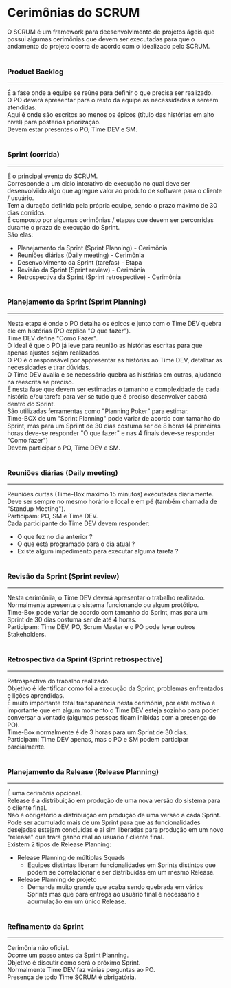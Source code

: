 # Cerimônias do SCRUM
O SCRUM é um framework para deesenvolvimento de projetos ágeis que possui algumas cerimônias que devem ser executadas para que o andamento do projeto ocorra de acordo com o idealizado pelo SCRUM.
<br /><br />

### Product Backlog
----
É a fase onde a equipe se reúne para definir o que precisa ser realizado. <br />
O PO deverá apresentar para o resto da equipe as necessidades a sereem atendidas. <br />
Aqui é onde são escritos ao menos os épicos (título das histórias em alto nível) para posterios priorização. <br />
Devem estar presentes o PO, Time DEV e SM.
<br /><br />

### Sprint (corrida)
----
É o principal evento do SCRUM. <br />
Corresponde a um ciclo interativo de execução no qual deve ser desenvolviido algo que agregue valor ao produto de software para o cliente / usuário. <br />
Tem a duração definida pela própria equipe, sendo o prazo máximo de 30 dias corridos. <br />
É composto por algumas cerimônias / etapas que devem ser percorridas durante o prazo de execução do Sprint. <br />
São elas: <br />
- Planejamento da Sprint (Sprint Planning) - Cerimônia
- Reuniões diárias (Daily meeting) - Cerimônia
- Desenvolvimento da Sprint (tarefas) - Etapa
- Revisão da Sprint (Sprint review) - Cerimônia
- Retrospectiva da Sprint (Sprint retrospective) - Cerimônia
<br /><br />

### Planejamento da Sprint (Sprint Planning)
----
Nesta etapa é onde o PO detalha os épicos e junto com o Time DEV quebra ele em histórias (PO explica "O que fazer"). <br />
Time DEV define "Como Fazer". <br />
O ideal é que o PO já leve para reunião as histórias escritas para que apenas ajustes sejam realizados. <br />
O PO é o responsável por appresentar as histórias ao Time DEV, detalhar as necessidades e tirar dúvidas. <br />
O Time DEV avalia e se necessário quebra as histórias em outras, ajudando na reescrita se preciso. <br />
É nesta fase que devem ser estimadas o tamanho e complexidade de cada história e/ou tarefa para ver se tudo que é preciso desenvolver caberá dentro do Sprint. <br />
São utilizadas ferramentas como "Planning Poker" para estimar. <br />
Time-BOX de um "Sprint Planning" pode variar de acordo com tamanho do Sprint, mas para um Spriint de 30 dias costuma ser de 8 horas (4 primeiras horas deve-se responder "O que fazer" e nas 4 finais deve-se responder "Como fazer") <br />
Devem participar o PO, Time DEV e SM.
<br /><br />

### Reuniões diárias (Daily meeting)
----
Reuniões curtas (Time-Box máximo 15 minutos) executadas diariamente. <br />
Deve ser sempre no mesmo horário e local e em pé (também chamada de "Standup Meeting"). <br />
Participam: PO, SM e Time DEV. <br />
Cada participante do Time DEV devem responder:
- O que fez no dia anterior ?
- O que está programado para o dia atual ?
- Existe algum impedimento para executar alguma tarefa ?
<br /><br />

### Revisão da Sprint (Sprint review)
----
Nesta cerimôniia, o Time DEV deverá apresentar o trabalho realizado. <br />
Normalmente apresenta o sistema funcionando ou algum protótipo. <br />
Time-Box pode variar de acordo com tamanho do Sprint, mas para um Sprint de 30 dias costuma ser de até 4 horas. <br />
Participam: Time DEV, PO, Scrum Master e o PO pode levar outros Stakeholders.
<br /><br />

### Retrospectiva da Sprint (Sprint retrospective)
----
Retrospectiva do trabalho realizado. <br />
Objetivo é identificar como foi a execução da Sprint, problemas enfrentados e lições aprendidas. <br />
É muito importante total transparência nesta cerimônia, por este motivo é importante que em algum momento o Time DEV esteja sozinho para poder conversar a vontade (algumas pessoas ficam inibidas com a presença do PO). <br />
Time-Box normalmente é de 3 horas para um Sprint de 30 dias. <br />
Participam: Time DEV apenas, mas o PO e SM podem participar parcialmente.
<br /><br />

### Planejamento da Release (Release Planning)
----
É uma cerimônia opcional. <br />
Release é a distribuição em produção de uma nova versão do sistema para o cliente final. <br />
Não é obrigatório a distribuição em produção de uma versão a cada Sprint. <br />
Pode ser acumulado mais de um Sprint para que as funcionalidades desejadas estejam concluídas e aí sim liberadas para produção em um novo "release" que trará ganho real ao usuário / cliente final. <br />
Existem 2 tipos de Release Planning:
- Release Planning de múltiplas Squads
    - Equipes distintas liberam funcionalidades em Sprints distintos que podem se correlacionar e ser distribuídas em um mesmo Release.
- Release Planning de projeto
    - Demanda muito grande que acaba sendo quebrada em vários Sprints mas que para entrega ao usuário final é necessário a acumulação em um único Release.
<br /><br />

### Refinamento da Sprint
----
Cerimônia não oficial. <br />
Ocorre um passo antes da Sprint Planning. <br />
Objetivo é discutir como será o próximo Sprint. <br />
Normalmente Time DEV faz várias perguntas ao PO. <br />
Presença de todo Time SCRUM é obrigatória.
<br /><br />